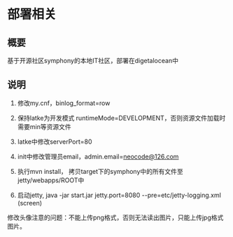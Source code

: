 # 部署相关

## 概要

   基于开源社区symphony的本地IT社区，部署在digetalocean中

## 说明

   1. 修改my.cnf，binlog_format=row

   2. 保持latke为开发模式 runtimeMode=DEVELOPMENT，否则资源文件加载时需要min等资源文件

   3. latke中修改serverPort=80

   4. init中修改管理员email，admin.email=neocode@126.com

   5. 执行mvn install， 拷贝target下的symphony中的所有文件至jetty/webapps/ROOT中

   6. 启动jetty, java -jar start.jar jetty.port=8080 --pre=etc/jetty-logging.xml (screen)

   修改头像注意的问题：不能上传png格式，否则无法读出图片，只能上传jpg格式图片。
